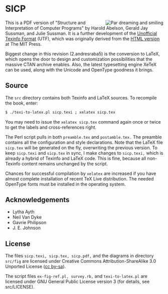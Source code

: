 SICP
====

<img src="http://sicpebook.files.wordpress.com/2013/09/dreamsmile3.png"
 alt="Par dreaming and smiling" align="right" />

This is a PDF version of "Structure and Interpretation of Computer Programs" by Harold Abelson, Gerald Jay Sussman, and Julie Sussman. It is a further development of the [Unofficial Texinfo Format](http://www.neilvandyke.org/sicp-texi/) (UTF), which was originally derived from the [HTML version](http://mitpress.mit.edu/sicp/) at The MIT Press.

Biggest change in this revision (2.andresraba5) is the conversion to LaTeX, which opens the door to design and customization possibilities that the massive CTAN archive enables. Also, the latest typesetting engine XeTeX can be used, along with the Unicode and OpenType goodness it brings.


Source
------

The `src` directory contains both Texinfo and LaTeX sources. To recompile the book, enter:

```bash
$ ./texi-to-latex.pl sicp.texi ; xelatex sicp.tex
```

You may need to issue the `xelatex sicp.tex` command again once or twice to get the labels and cross-references right.

The Perl script pulls in both `preamble.tex` and `postamble.tex.` The preamble contains all the configuration and style declarations. Note that the LaTeX file `sicp.tex` will be generated on the fly, overwriting the previous version. To keep `sicp.texi` and `sicp.tex` in sync, I make changes to `sicp.texi,` which is already a hybrid of Texinfo and LaTeX code. This is fine, because all non-Texinfo content remains unchanged by the script.

Chances for successful compilation by `xelatex` are increased if you have almost complete installation of recent TeX Live distribution. The needed OpenType fonts must be installed in the operating system.

Acknowledgements
----------------

* Lytha Ayth
* Neil Van Dyke
* Gavrie Philipson
* J. E. Johnson

License
-------

The files `sicp.texi, sicp.tex, sicp.pdf,` and the diagrams in directory `src/fig` are licensed under Creative Commons Attribution-ShareAlike 3.0 Unported License ([cc by-sa](http://creativecommons.org/licenses/by-sa/3.0/)).
          
The script files `ex-fig-ref.pl, survey.rb,` and `texi-to-latex.pl` are licensed under GNU General Public License version 3 (for details, see src/LICENSE).
